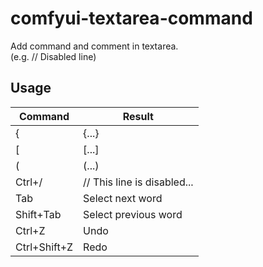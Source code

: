 # comfyui-textarea-command

Add command and comment in textarea.  
(e.g. // Disabled line)

## Usage  

| Command      | Result               |
|--------------|----------------------|
| \{            | \{...\}                |
| \[            | \[...\]                |
| \(            | \(...\)                |
| Ctrl+\/       | \/\/ This line is disabled... |
| Tab          | Select next word     |
| Shift+Tab    | Select previous word |
| Ctrl+Z       | Undo                 |
| Ctrl+Shift+Z | Redo                 |